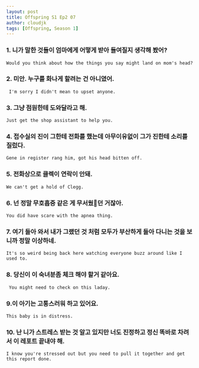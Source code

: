 ```yaml
---
layout: post
title: Offspring S1 Ep2 07
author: cloudjk
tags: [Offspring, Season 1]
---
```


### 1. 니가 말한 것들이 엄마에게 어떻게 받아 들여질지 생각해 봤어? 
    Would you think about how the things you say might land on mom's head?

### 2. 미안. 누구를 화나게 할려는 건 아니였어.
     I'm sorry I didn't mean to upset anyone.

### 3. 그냥 점원한테 도와달라고 해. 
    Just get the shop assistant to help you.

### 4. 접수실의 진이 그한테 전화를 했는데 아무이유없이 그가 진한테 소리를 질렀다.
    Gene in register rang him, got his head bitten off.

### 5. 전화상으로 클렉이 연락이 안돼. 
    We can't get a hold of Clegg.

### 6. 넌 정말 무호흡증 같은 게 무서웠던 거잖아. 
    You did have scare with the apnea thing.

### 7. 여기 돌아 와서 내가 그랬던 것 처럼 모두가 부산하게 돌아 다니는 것을 보니까 정말 이상하네. 
    It's so weird being back here watching everyone buzz around like I used to.

### 8. 당신이 이 숙녀분좀 체크 해야 할거 같아요.
     You might need to check on this laday.

### 9.이 아기는 고통스러워 하고 있어요.
    This baby is in distress.

### 10. 난 니가 스트레스 받는 것 알고 있지만 너도 진정하고 정신 똑바로 차려서 이 레포트 끝내야 해.
    I know you're stressed out but you need to pull it together and get this report done.